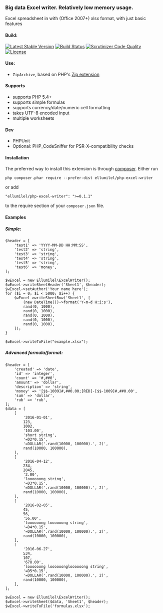 ### Big data Excel writer. Relatively low memory usage.
Excel spreadsheet in with (Office 2007+) xlsx format, with just basic features

#### Build:
[![Latest Stable Version](https://poser.pugx.org/ellumilel/php-excel-writer/v/stable)](https://packagist.org/packages/ellumilel/php-excel-writer)
[![Build Status](https://travis-ci.org/ellumilel/php-excel-writer.svg?branch=master)](http://travis-ci.org/ellumilel/php-excel-writer)
[![Scrutinizer Code Quality](https://scrutinizer-ci.com/g/ellumilel/php-excel-writer/badges/quality-score.png?b=master)](https://scrutinizer-ci.com/g/ellumilel/php-excel-writer/?branch=master)
[![License](https://poser.pugx.org/ellumilel/php-excel-writer/license)](https://packagist.org/packages/ellumilel/php-excel-writer)
#### Use:
- `ZipArchive`, based on PHP's [Zip extension](http://fr.php.net/manual/en/book.zip.php)

#### Supports
* supports PHP 5.4+
* supports simple formulas
* supports currency/date/numeric cell formatting
* takes UTF-8 encoded input
* multiple worksheets

#### Dev
* PHPUnit
* Optional: PHP_CodeSniffer for PSR-X-compatibility checks

#### Installation
The preferred way to install this extension is through [composer](http://getcomposer.org/download/).
Either run

```
php composer.phar require --prefer-dist ellumilel/php-excel-writer
```

or add

```
"ellumilel/php-excel-writer": ">=0.1.1"
```

to the require section of your `composer.json` file.
#### Examples
##### Simple:
```
$header = [
    'test1' => 'YYYY-MM-DD HH:MM:SS',
    'test2' => 'string',
    'test3' => 'string',
    'test4' => 'string',
    'test5' => 'string',
    'test6' => 'money',
];

$wExcel = new Ellumilel\ExcelWriter();
$wExcel->writeSheetHeader('Sheet1', $header);
$wExcel->setAuthor('Your name here');
for ($i = 0; $i < 5000; $i++) {
    $wExcel->writeSheetRow('Sheet1', [
        (new DateTime())->format('Y-m-d H:i:s'),
        rand(0, 1000),
        rand(0, 1000),
        rand(0, 1000),
        rand(0, 1000),
        rand(0, 1000),
    ]);
}

$wExcel->writeToFile("example.xlsx");
```
##### Advanced formula/format:
```
$header = [
    'created' => 'date',
    'id' => 'integer',
    'count' => '#,##0',
    'amount' => 'dollar',
    'description' => 'string',
    'money' => '[$$-1009]#,##0.00;[RED]-[$$-1009]#,##0.00',
    'sum' => 'dollar',
    'rub' => 'rub',
];
$data = [
    [
        '2016-01-01',
        123,
        1002,
        '103.00',
        'short string',
        '=D2*0.15',
        '=DOLLAR('.rand(10000, 100000).', 2)',
        rand(10000, 100000),
    ],
    [
        '2016-04-12',
        234,
        2045,
        '2.00',
        'loooooong string',
        '=D3*0.15',
        '=DOLLAR('.rand(10000, 100000).', 2)',
        rand(10000, 100000),
    ],
    [
        '2016-02-05',
        45,
        56,
        '56.00',
        'loooooong loooooong string',
        '=D4*0.15',
        '=DOLLAR('.rand(10000, 100000).', 2)',
        rand(10000, 100000),
    ],
    [
        '2016-06-27',
        534,
        107,
        '678.00',
        'loooooong loooooongloooooong string',
        '=D5*0.15',
        '=DOLLAR('.rand(10000, 100000).', 2)',
        rand(10000, 100000),
    ],
];

$wExcel = new Ellumilel\ExcelWriter();
$wExcel->writeSheet($data, 'Sheet1', $header);
$wExcel->writeToFile('formulas.xlsx');
```
